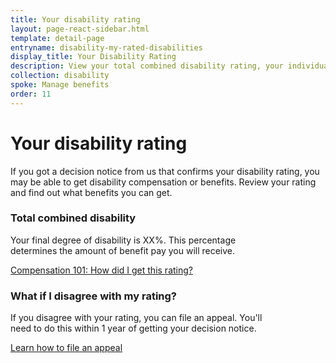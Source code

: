 ```yaml
---
title: Your disability rating
layout: page-react-sidebar.html
template: detail-page
entryname: disability-my-rated-disabilities
display_title: Your Disability Rating
description: View your total combined disability rating, your individual rated disabilities, and see a list of any pending disabilities you might have.
collection: disability
spoke: Manage benefits
order: 11
---
```


<!-- Below is content for mocking static screen -->

<h1>Your disability rating</h1>

<div class="va-introtext">
If you got a decision notice from us that confirms your disability
rating, you may be able to get disability compensation or benefits.
Review your rating and find out what benefits you can get.
</div>

<div class="feature">

<h3>Total combined disability</h3>

Your final degree of disability is XX%. This percentage<br> 
determines the amount of benefit pay you will receive.

[Compensation 101: How did I get this rating?](https://www.youtube.com/watch?v=oM7oYzL2DCg)

<h3>What if I disagree with my rating?</h3>

If you disagree with your rating, you can file an appeal. You'll<br> 
need to do this within 1 year of getting your decision notice.

[Learn how to file an appeal](#)

</div>
